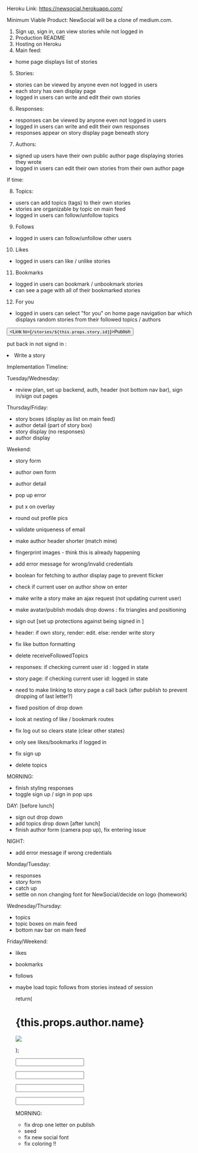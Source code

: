 Heroku Link:
https://newsocial.herokuapp.com/

Minimum Viable Product:
NewSocial will be a clone of medium.com.

1. Sign up, sign in, can view stories while not logged in
2. Production README
3. Hosting on Heroku
4. Main feed:
  - home page displays list of stories
5. Stories:
  - stories can be viewed by anyone even not logged in users
  - each story has own display page
  - logged in users can write and edit their own stories
6. Responses:
  - responses can be viewed by anyone even not logged in users
  - logged in users can write and edit their own responses
  - responses appear on story display page beneath story
7. Authors:
  - signed up users have their own public author page displaying stories they wrote
  - logged in users can edit their own stories from their own author page  

If time:

8. Topics:
  - users can add topics (tags) to their own stories
  - stories are organizable by topic on main feed
  - logged in users can follow/unfollow topics
9. Follows
  - logged in users can follow/unfollow other users
10. Likes
  - logged in users can like / unlike stories
11. Bookmarks
  - logged in users can bookmark / unbookmark stories
  - can see a page with all of their bookmarked stories
12. For you
  - logged in users can select "for you" on home page navigation bar which displays random stories from their followed topics / authors


  <ResponseForm story={this.props.selectedStory} currentUser={this.props.session.currentUser} createResponse={this.props.createResponse}/>

  <button className="save-button round-button publish-dropdown-button" onClick={this.createStory}><Link to={`/stories/${this.props.story.id}`}></Link>Publish</button>



put back in not signd in :
<li className="greywritestory loginbutton"><Link to="/writestory">Write a story</Link></li>


Implementation Timeline:

Tuesday/Wednesday:
- review plan, set up backend, auth, header (not bottom nav bar), sign in/sign out pages

Thursday/Friday:
- story boxes (display as list on main feed)
- author detail (part of story box)
- story display (no responses)
- author display

Weekend:
- story form
- author own form
- author detail


- pop up error
- put x on overlay
- round out profile pics  
- validate uniqueness of email
- make author header shorter (match mine)
- fingerprint images - think this is already happening
- add error message for wrong/invalid credentials
- boolean for fetching to author display page to prevent flicker
- check if current user on author show on enter
- make write a story make an ajax request (not updating current user)
- make avatar/publish modals drop downs : fix triangles and positioning

- sign out [set up protections against being signed in ]


- header: if own story, render: edit. else: render write story

- fix like button formatting

- delete receiveFollowedTopics

- responses: if checking current user id : logged in state
- story page: if checking current user id: logged in state


- need to make linking to story page a call back (after publish to prevent dropping of last letter?)

- fixed position of drop down

- look at nesting of like / bookmark routes


- fix log out so clears state (clear other states)
- only see likes/bookmarks if logged in

- fix sign up

- delete topics

MORNING:
- finish styling responses
- toggle sign up / sign in pop ups

DAY:
[before lunch]
- sign out drop down
- add topics drop down
[after lunch]
- finish author form (camera pop up), fix entering issue

NIGHT:
- add error message if wrong credentials

Monday/Tuesday:
- responses
- story form
- catch up
- settle on non changing font for NewSocial/decide on logo (homework)

Wednesday/Thursday:
- topics
- topic boxes on main feed
- bottom nav bar on main feed

Friday/Weekend:
- likes
- bookmarks
- follows


- maybe load topic follows from stories instead of session


    return(
      <div className="author-header">
        <div className="author-box group">
          <h1 className="author-name">{this.props.author.name}</h1>
          <img src={this.props.authorPic} className = "image-profile"></img>
        </div>
      </div>

    );

    <form onSubmit={this.updateTopicTitle2}>
      <input type="text" ></input>
    </form>
    <form onSubmit={this.updateTopicTitle3}>
      <input type="text" ></input>
    </form>
    <form onSubmit={this.updateTopicTitle4}>
      <input type="text" ></input>
    </form>
    <form onSubmit={this.updateTopicTitle5}>
      <input type="text" ></input>
    </form>



    <div>
      <div className = "main-feed-border">
        <div className="main-feed">
          <StoryIndex partialStories={this.props.partialStories}/>
        </div>
      </div>
    </div>


    MORNING:
    - fix drop one letter on publish
    - seed
    - fix new social font
    - fix coloring !!
